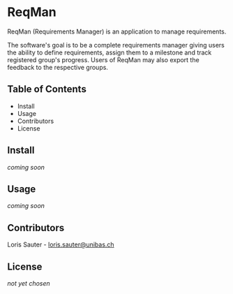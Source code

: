 # ReqMan

ReqMan (Requirements Manager) is an application to manage requirements.

The software's goal is to be a complete requirements manager giving users 
the ability to define requirements, assign them to a milestone and track
registered group's progress. Users of ReqMan may also export the feedback
to the respective groups.

## Table of Contents

 - Install
 - Usage
 - Contributors
 - License

## Install

*coming soon*

## Usage

*coming soon*

## Contributors

Loris Sauter - loris.sauter@unibas.ch

## License

*not yet chosen*
